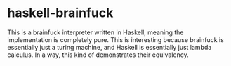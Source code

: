 # haskell-brainfuck

This is a brainfuck interpreter written in Haskell, meaning the implementation is completely pure. This is interesting because brainfuck is essentially just a turing machine, and Haskell is essentially just lambda calculus. In a way, this kind of demonstrates their equivalency.
